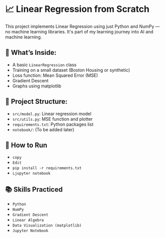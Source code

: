 # 📈 Linear Regression from Scratch

This project implements Linear Regression using just Python and NumPy — no machine learning libraries. It's part of my learning journey into AI and machine learning.

## 🚀 What’s Inside:
- A basic `LinearRegression` class
- Training on a small dataset (Boston Housing or synthetic)
- Loss function: Mean Squared Error (MSE)
- Gradient Descent
- Graphs using matplotlib

## 📁 Project Structure:
- `src/model.py`: Linear regression model
- `src/utils.py`: MSE function and plotter
- `requirements.txt`: Python packages list
- `notebook/`: (To be added later)


## 🔧 How to Run

- `copy`
- `Edit`
- `pip install -r requirements.txt`
- `Ljupyter notebook`


## 📚 Skills Practiced

- `Python`
- `NumPy`
- `Gradient Descent`
- `Linear Algebra`
- `Data Visualization (matplotlib)`
- `Jupyter Notebook`



